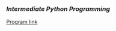 <h3><em>Intermediate Python Programming</em></h3>
<a href='http://shop.oreilly.com/product/0636920049852.do'>Program link</a>

